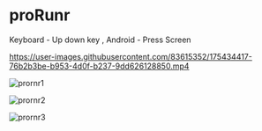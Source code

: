 # proRunr
Keyboard - Up down key ,
Android - Press Screen 

https://user-images.githubusercontent.com/83615352/175434417-76b2b3be-b953-4d0f-b237-9dd626128850.mp4

![prornr1](https://user-images.githubusercontent.com/83615352/175434300-93574f70-e913-4e5d-a52e-232a5e643740.PNG)

![prornr2](https://user-images.githubusercontent.com/83615352/175434339-901e9bc7-6aed-4523-9a13-864b2e570d91.PNG)

![prornr3](https://user-images.githubusercontent.com/83615352/175434343-5dc40807-9d84-4470-aaa6-7c4c2c218645.PNG)
